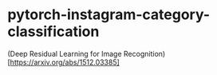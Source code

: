 # pytorch-instagram-category-classification
(Deep Residual Learning for Image Recognition)[https://arxiv.org/abs/1512.03385]
